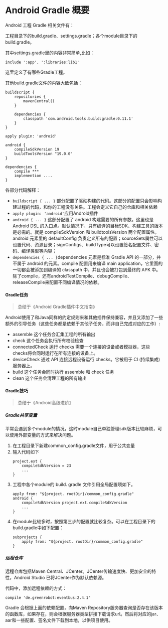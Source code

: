 # Android Gradle 概要

Android 工程 Gradle 相关文件有：

工程目录下的build.gradle、settings.gradle；各个module目录下的build.gradle。

其中settings.gradle里的内容非常简单,比如：
```
include ':app', ':libraries:lib1'
```
这里定义了有哪些Gradle工程。

其他build.gradle文件的内容大致包括：

```
buildscript {
    repositories {
        mavenCentral()
    }

    dependencies {
        classpath 'com.android.tools.build:gradle:0.11.1'
    }
}

apply plugin: 'android'

android {
    compileSdkVersion 19
    buildToolsVersion "19.0.0"
}

dependencies {
    compile ***
    implemention ....
}
```

各部分代码解释：
- ```buildscript { ... }``` 部分配置了驱动构建的代码。这部分的配置只会影响构建过程的代码，和你的工程没有关系。工程会定义它自己的仓库和相关依赖
- ```apply plugin: 'android'```应用Android插件
- ```android { ... }``` 这部分配置了 android 构建需要的所有参数。这里也是 Android DSL 的入口点。默认情况下，只有编译的目标SDK、构建工具的版本是必需的。就是 compileSdkVersion 和 buildtoolsVersion 两个配置属性。  
android 元素里的 defaultConfig 负责定义所有的配置；sourceSets属性可以设置代码、资源目录；signConfigs、buildType可以设置签名配置文件、密码、编译类型等内容；
- ```dependencies { ... }```dependencies 元素是标准 Gradle API 的一部分，并不属于 android 的元素。compile 配置用来编译 main application，它里面的一切都会被添加到编译的 classpath 中，并且也会被打包到最终的 APK 中。除了compile，还有androidTestCompile、debugCompile、releaseCompile来配置不同编译情况的依赖。

#### Gradle任务

> 总结于《Android Gradle插件中文指南》

Android使用了和Java同样的约定规则来和其他插件保持兼容，并且又添加了一些额外的引导任务（这些任务都是依赖于其他子任务，而非自己完成对应的工作）:

- assemble 这个任务会汇集工程的所有输出
- check 这个任务会执行所有校验检查
- connectedCheck 运行 checks 需要一个连接的设备或者模拟器，这些checks将会同时运行在所有连接的设备上。
- deviceCheck 通过 API 连接远程设备运行 checks。它被用于 CI (持续集成)服务器上。
- build 这个任务会同时执行 assemble 和 check 任务
- clean 这个任务会清理工程的所有输出

#### Gradle技巧

> 总结于《Android高级进阶》

##### Gradle共享变量

平常会遇到多个module的情况，这时module自己单独管理sdk版本比较麻烦，可以使用外部变量的方式来解决问题。

1. 在工程目录下新建common_config.gradle文件，用于公共变量
2. 输入代码如下
    ```
    project.ext {
        compileSdkVersion = 23
        ...
    }
    ```
3. 工程中各个module的 build. gradle 文件引用全局配置项如下。 
    ```
    apply from: "${project. rootDir}/common_config.gradle"
    android { 
        compileSdkVersion project.ext.compileSdkVersion
        ...
    }
    ```
4. 在module比较多时，按照第三步的配置就比较复杂。可以在工程目录下的build.gradle中如下配置：
    ```
    subprojects {
        apply from: "${project. rootDir}/common_config.gradle"
    }
    ```

##### 远程仓库

远程仓库包括Maven Central、JCenter。JCenter传输速度快、更加安全的特性，Android Studio 已将JCenter作为默认依赖源。

代码中，添加远程依赖的方式：
```
compile 'de.greenrobot:eventbus:2.4.1'
```

Gradle 会根据上面的依赖配置，向Maven Repository服务器查询是否存在该版本的函数库，如果存在，则会根据服务器类型拼接下载请求url。然后将对应的jar、aar和一些配置、签名文件下载到本地，以供项目使用。